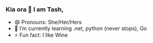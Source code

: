 ### Kia ora 👋 I am Tash,

- 😄 Pronouns: She/Her/Hers
- 🌱 I’m currently learning .net, python (never stops), Go
- ⚡ Fun fact: I like Wine 



